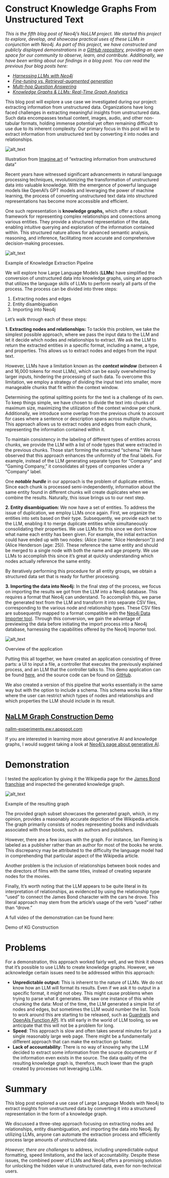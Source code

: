 <!-----

You have some errors, warnings, or alerts. If you are using reckless mode, turn it off to see inline alerts.
* ERRORs: 0
* WARNINGs: 0
* ALERTS: 4

Conversion time: 1.447 seconds.


Using this Markdown file:

1. Paste this output into your source file.
2. See the notes and action items below regarding this conversion run.
3. Check the rendered output (headings, lists, code blocks, tables) for proper
   formatting and use a linkchecker before you publish this page.

Conversion notes:

* Docs to Markdown version 1.0β35
* Sun Feb 04 2024 20:11:14 GMT-0800 (PST)
* Source doc: Untitled document
* This document has images: check for >>>>>  gd2md-html alert:  inline image link in generated source and store images to your server. NOTE: Images in exported zip file from Google Docs may not appear in  the same order as they do in your doc. Please check the images!


WARNING:
You have 4 H1 headings. You may want to use the "H1 -> H2" option to demote all headings by one level.

----->



# **Construct Knowledge Graphs From Unstructured Text**


_This is the fifth blog post of Neo4j’s NaLLM project. We started this project to explore, develop, and showcase practical uses of these LLMs in conjunction with Neo4j. As part of this project, we have constructed and publicly displayed demonstrations in a [GitHub repository](https://github.com/neo4j/NaLLM), providing an open space for our community to observe, learn, and contribute. Additionally, we have been writing about our findings in a blog post. You can read the previous four blog posts here:_



* _[Harnessing LLMs with Neo4j](https://medium.com/neo4j/harnessing-large-language-models-with-neo4j-306ccbdd2867)_
* _[Fine-tuning vs. Retrieval-augmented generation](https://medium.com/neo4j/knowledge-graphs-llms-fine-tuning-vs-retrieval-augmented-generation-30e875d63a35)_
* _[Multi-hop Question Answering](https://medium.com/neo4j/knowledge-graphs-llms-multi-hop-question-answering-322113f53f51)_
* _[Knowledge Graphs & LLMs: Real-Time Graph Analytics](https://medium.com/neo4j/knowledge-graphs-llms-real-time-graph-analytics-89b392eaaa95)_

This blog post will explore a use case we investigated during our project: extracting information from unstructured data. Organizations have long faced challenges in extracting meaningful insights from unstructured data. Such data encompasses textual content, images, audio, and other non-tabular formats, holding immense potential yet often remaining difficult to use due to its inherent complexity. Our primary focus in this post will be to extract information from unstructured text by converting it into nodes and relationships.


    


![alt_text](images/image31.png "image_tooltip")



Illustration from [Imagine.art](http://imagine.art/) of “extracting information from unstructured data”


Recent years have witnessed significant advancements in natural language processing techniques, revolutionizing the transformation of unstructured data into valuable knowledge. With the emergence of powerful language models like OpenAI’s GPT models and leveraging the power of machine learning, the process of converting unstructured text data into structured representations has become more accessible and efficient.


One such representation is **knowledge graphs,** which offer a robust framework for representing complex relationships and connections among various entities. They provide a structured representation of the data, enabling intuitive querying and exploration of the information contained within. This structured nature allows for advanced semantic analysis, reasoning, and inference, facilitating more accurate and comprehensive decision-making processes.


    


![alt_text](images/image32.png "image_tooltip")



Example of Knowledge Extraction Pipeline


We will explore how Large Language Models (**LLMs**) have simplified the conversion of unstructured data into knowledge graphs, using an approach that utilizes the language skills of LLMs to perform nearly all parts of the process. The process can be divided into three steps:

1. Extracting nodes and edges
2. Entity disambiguation
3. Importing into Neo4j

Let’s walk through each of these steps:


**1. Extracting nodes and relationships:** To tackle this problem, we take the simplest possible approach, where we pass the input data to the LLM and let it decide which nodes and relationships to extract. We ask the LLM to return the extracted entities in a specific format, including a name, a type, and properties. This allows us to extract nodes and edges from the input text.


However, LLMs have a limitation known as the **_context window_** (between 4 and 16,000 tokens for most LLMs), which can be easily overwhelmed by larger inputs, hindering the processing of such data. To overcome this limitation, we employ a strategy of dividing the input text into smaller, more manageable chunks that fit within the context window.


Determining the optimal splitting points for the text is a challenge of its own. To keep things simple, we have chosen to divide the text into chunks of maximum size, maximizing the utilization of the context window per chunk. Additionally, we introduce some overlap from the previous chunk to account for cases where a sentence or description spans across multiple chunks. This approach allows us to extract nodes and edges from each chunk, representing the information contained within it.


To maintain consistency in the labeling of different types of entities across chunks, we provide the LLM with a list of node types that were extracted in the previous chunks. Those start forming the extracted “schema.” We have observed that this approach enhances the uniformity of the final labels. For example, instead of the LLM generating separate types for “Company” and “Gaming Company,” it consolidates all types of companies under a “Company” label.


One **_notable hurdle_** in our approach is the problem of duplicate entities. Since each chunk is processed semi-independently, information about the same entity found in different chunks will create duplicates when we combine the results. Naturally, this issue brings us to our next step.


**2. Entity disambiguation:** We now have a set of entities. To address the issue of duplication, we employ LLMs once again. First, we organize the entities into sets based on their type. Subsequently, we provide each set to the LLM, enabling it to merge duplicate entities while simultaneously consolidating their properties. We use LLMs for this since we don’t know what name each entity has been given. For example, the initial extraction could have ended up with two nodes: (Alice {name: “Alice Henderson”}) and (Alice Henderson {age: 25}). These reference the same entity and should be merged to a single node with both the name and age property. We use LLMs to accomplish this since it’s great at quickly understanding which nodes actually reference the same entity.


By iteratively performing this procedure for all entity groups, we obtain a structured data set that is ready for further processing.


**3. Importing the data into Neo4j:** In the final step of the process, we focus on importing the results we got from the LLM into a Neo4j database. This requires a format that Neo4j can understand. To accomplish this, we parse the generated text from the LLM and transform it into separate CSV files, corresponding to the various node and relationship types. These CSV files are subsequently mapped to a format compatible with the [Neo4j Data Importer tool](https://data-importer.neo4j.io/connection/connect). Through this conversion, we gain the advantage of previewing the data before initiating the import process into a Neo4j database, harnessing the capabilities offered by the Neo4j Importer tool.



![alt_text](images/image33.png "image_tooltip")



Overview of the application


Putting this all together, we have created an application consisting of three parts: a UI to input a file, a controller that executes the previously explained process, and an LLM that the controller talks to. This demo application can be found [here](https://nallm-experiments.ew.r.appspot.com/), and the source code can be found on [GitHub](https://github.com/neo4j/NaLLM).


We also created a version of this pipeline that works essentially in the same way but with the option to include a schema. This schema works like a filter where the user can restrict which types of nodes and relationships and which properties the LLM should include in its result.


## **[NaLLM Graph Construction Demo](https://nallm-experiments.ew.r.appspot.com/?source=post_page-----877be33300a2--------------------------------)**


[nallm-experiments.ew.r.appspot.com](https://nallm-experiments.ew.r.appspot.com/?source=post_page-----877be33300a2--------------------------------)


If you are interested in learning more about generative AI and knowledge graphs, I would suggest taking a look at [Neo4j’s page about generative AI](https://neo4j.com/generativeai/).


# **Demonstration**


I tested the application by giving it the Wikipedia page for the [James Bond franchise](https://en.wikipedia.org/wiki/James_Bond) and inspected the generated knowledge graph.




![alt_text](images/image34.png "image_tooltip")



Example of the resulting graph


The provided graph subset showcases the generated graph, which, in my opinion, provides a reasonably accurate depiction of the Wikipedia article. The graph primarily consists of nodes representing books and individuals associated with those books, such as authors and publishers.


However, there are a few issues with the graph. For instance, Ian Fleming is labeled as a publisher rather than an author for most of the books he wrote. This discrepancy may be attributed to the difficulty the language model had in comprehending that particular aspect of the Wikipedia article.


Another problem is the inclusion of relationships between book nodes and the directors of films with the same titles, instead of creating separate nodes for the movies.


Finally, It’s worth noting that the LLM appears to be quite literal in its interpretation of relationships, as evidenced by using the relationship type “used” to connect the James Bond character with the cars he drove. This literal approach may stem from the article’s usage of the verb “used” rather than “drove.”


A full video of the demonstration can be found here:


Demo of KG Construction


# **Problems**


For a demonstration, this approach worked fairly well, and we think it shows that it’s possible to use LLMs to create knowledge graphs. However, we acknowledge certain issues need to be addressed within this approach:

* **Unpredictable output:** This is inherent to the nature of LLMs. We do not know how an LLM will format its results. Even if we ask it to output in a specific format, it might not obey. This might cause problems when trying to parse what it generates. We saw one instance of this while chunking the data: Most of the time, the LLM generated a simple list of nodes and edges, but sometimes the LLM would number the list. Tools to work around this are starting to be released, such as [Guardrails](https://shreyar.github.io/guardrails/) and [OpenAIs Function API](https://openai.com/blog/function-calling-and-other-api-updates). It’s still early in the world of LLM tooling, so we anticipate that this will not be a problem for long.
* **Speed**: This approach is slow and often takes several minutes for just a single reasonably large web page. There might be a fundamentally different approach that can make the extraction go faster.
* **Lack of accountability**: There is no way of knowing why the LLM decided to extract some information from the source documents or if the information even exists in the source. The data quality of the resulting knowledge graph is, therefore, much lower than the graph created by processes not leveraging LLMs.

# **Summary**


This blog post explored a use case of Large Language Models with Neo4j to extract insights from unstructured data by converting it into a structured representation in the form of a knowledge graph.


We discussed a three-step approach focusing on extracting nodes and relationships, entity disambiguation, and importing the data into Neo4j. By utilizing LLMs, anyone can automate the extraction process and efficiently process large amounts of unstructured data.


_However, there are challenges_ to address, including unpredictable output formatting, speed limitations, and the lack of accountability. Despite these issues, the combined power of LLMs and Neo4j offers a promising solution for unlocking the hidden value in unstructured data, even for non-technical users.
